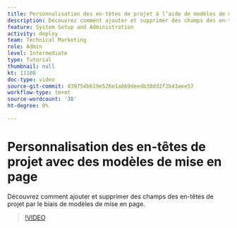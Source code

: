 ```yaml
---
title: Personnalisation des en-têtes de projet à l’aide de modèles de mise en page
description: Découvrez comment ajouter et supprimer des champs des en-têtes de projet par le biais de modèles de mise en page.
feature: System Setup and Administration
activity: deploy
team: Technical Marketing
role: Admin
level: Intermediate
type: Tutorial
thumbnail: null
kt: 11108
doc-type: video
source-git-commit: d39754b619e526e1a869deedb38dd2f2b43aee57
workflow-type: tm+mt
source-wordcount: '38'
ht-degree: 0%

---
```


# Personnalisation des en-têtes de projet avec des modèles de mise en page

Découvrez comment ajouter et supprimer des champs des en-têtes de projet par le biais de modèles de mise en page.

>[!VIDEO](https://video.tv.adobe.com/v/3409081)
